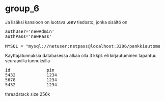 # group_6

Ja lisäksi kansioon on luotava <b>.env</b> tiedosto, jonka sisältö on
<pre>
authUser='newAdmin'
authPass='newPass'

MYSQL = "mysql://netuser:netpass@localhost:3306/pankkiautomaatti"
</pre>

Kayttajatunnuksia databasessa alkaa olla 3 kkpl.
eli kirjautuminen tapahtuu seuraavilla tunnuksilla


<pre>
id              pin
5432            1234
5678            1234
5432            1234
</pre>

threadstack size 256k
